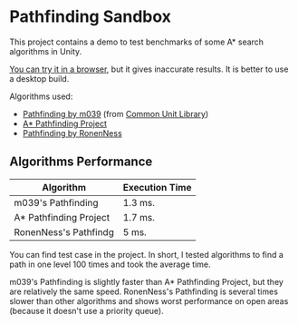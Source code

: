 # Pathfinding Sandbox

This project contains a demo to test benchmarks of some A\* search algorithms in Unity. 

[You can try it in a browser](http://m039.github.io/PathfindingSandbox), but it gives inaccurate results. It is better to use a desktop build.

Algorithms used:
* [Pathfinding by m039](https://github.com/m039/CommonUnityLibrary/tree/16189a32a353a77fd8ca36687641e57c09dbaf89/Runtime/Scripts/AI/Pathfinding) (from [Common Unit Library](https://github.com/m039/CommonUnityLibrary))
* [A\* Pathfinding Project](https://arongranberg.com/astar/)
* [Pathfinding by RonenNess](https://github.com/RonenNess/Unity-2d-pathfinding)

## Algorithms Performance

| Algorithm|Execution Time|
|---|---|
|m039's Pathfinding|1.3 ms.|
|A\* Pathfinding Project|1.7 ms.|
|RonenNess's Pathfindg|5 ms.|

You can find test case in the project. In short, I tested algorithms to find a path in one level 100 times and took the average time.

m039's Pathfinding is slightly faster than A* Pathfinding Project, but they are relatively the same speed. RonenNess's Pathfinding is several times slower than other algorithms and shows worst performance on open areas (because it doesn't use a priority queue).
